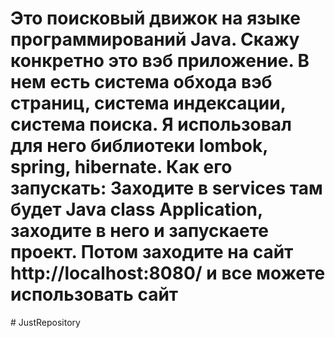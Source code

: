 ﻿# Это поисковый движок на языке программирований Java. Скажу конкретно это вэб приложение. В нем есть система обхода вэб страниц, система индексации, система поиска. Я использовал для него библиотеки lombok, spring, hibernate. Как его запускать: Заходите в services там будет Java class Application, заходите в него и запускаете проект. Потом заходите на сайт http://localhost:8080/ и все можете использовать сайт
#   J u s t R e p o s i t o r y  
 